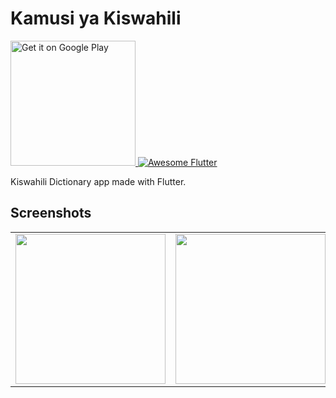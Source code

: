 # Kamusi ya Kiswahili

<a href='https://play.google.com/store/apps/details?id=com.kazibora.kamusi'>
  <img alt='Get it on Google Play' src='https://play.google.com/intl/en_us/badges/images/generic/en_badge_web_generic.png' width='200'/>
</a>

<a href="https://github.com/Solido/awesome-flutter#components">
   <img alt="Awesome Flutter" src="https://img.shields.io/badge/Awesome-Flutter-blue.svg?longCache=true&style=flat-square" />
</a>

Kiswahili Dictionary app made with Flutter.

## Screenshots
<table>
<tr>
<td><img src="screenshots/Screenshot_1.jpeg" width="240px" /></td>
<td><img src="screenshots/Screenshot_2.jpeg" width="240px" /></td>
<td><img src="screenshots/Screenshot_3.jpeg" width="240px" /></td>
</tr>
</table>

